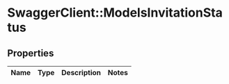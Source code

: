 # SwaggerClient::ModelsInvitationStatus

## Properties
Name | Type | Description | Notes
------------ | ------------- | ------------- | -------------


